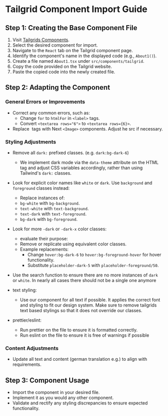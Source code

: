 # Tailgrid Component Import Guide

## Step 1: Creating the Base Component File

1. Visit [Tailgrids Components](https://tailgrids.com/components).
2. Select the desired component for import.
3. Navigate to the `React` tab on the Tailgrid component page.
4. Identify the component's name in the displayed code (e.g., `About1()`).
5. Create a file named `About1.tsx` under `src/components/tailgrid`.
6. Copy the code provided on the Tailgrid website.
7. Paste the copied code into the newly created file.

## Step 2: Adapting the Component

### General Errors or Improvements

- Correct any common errors, such as:
    - Change `for` to `htmlFor` in `<label>` tags.
    - Convert `<textarea rows="6">` to `<textarea rows={6}>`.
- Replace <img> tags with Next `<Image>` components. Adjust he src if necessary.

### Styling Adjustments

- Remove all `dark:` prefixed classes. (e.g. `dark:bg-dark-6`)
    - We implement dark mode via the `data-theme` attribute on the HTML tag and adjust CSS variables accordingly, rather than using Tailwind's `dark:` classes.
- Look for explicit color names like `white` or `dark`. Use `background` and `foreground` classes instead:

    - Replace instances of:
    - `bg-white` with `bg-background`.
    - `text-white` with `text-background`.
    - `text-dark` with `text-foreground`.
    - `bg-dark` with `bg-foreground`.

- Look for more `-dark` or `-dark-x` color classes:

    - evaluate their purpose:
    - Remove or replicate using equivalent color classes.
    - Example replacements:
        - Change `hover:bg-dark-6` to `hover:bg-foreground-hover` for hover functionality.
        - Substitute `placeholder-dark-5` with `placeholder-foreground/50`.

- Use the search function to ensure there are no more instances of `dark` or `white`. In nearly all cases there should not be a single one anymore
- text styling:
    - Use our <Typography> component for all text if possible. It applies the correct font and styling to fit our design system. Make sure to remove tailgrids text based stylings so that it does not override our classes.
- prettier/eslint:
    - Run prettier on the file to ensure it is formatted correctly.
    - Run eslint on the file to ensure it is free of warnings if possible

### Content Adjustments

- Update all text and content (german translation e.g.) to align with requirements.

## Step 3: Component Usage

- Import the component in your desired file.
- Implement it as you would any other component.
- Validate and rectify any styling discrepancies to ensure expected functionality.
